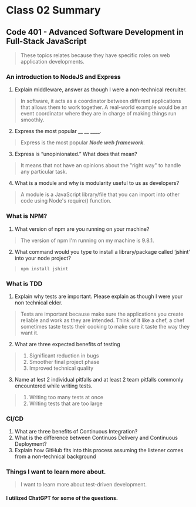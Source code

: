 # Class 02 Summary
## Code 401 - Advanced Software Development in Full-Stack JavaScript

> These topics relates because they have specific roles on web application developments.

### An introduction to NodeJS and Express
1. Explain middleware, answer as though I were a non-technical recruiter.
> In software, it acts as a coordinator between different applications that allows them to work together. A real-world example would be an event coordinator where they are in charge of making things run smoothly.
2. Express the most popular __ __ ____.
> Express is the most popular ***Node web framework***.
3. Express is “unopinionated.” What does that mean?
> It means that not have an opinions about the "right way" to handle any particular task.
4. What is a module and why is modularity useful to us as developers?
> A module is a JavaScript library/file that you can import into other code using Node's require() function.

### What is NPM?
1. What version of npm are you running on your machine?
> The version of npm I'm running on my machine is 9.8.1.
2. What command would you type to install a library/package called ‘jshint’ into your node project?
> `npm install jshint`

### What is TDD
1. Explain why tests are important. Please explain as though I were your non technical elder.
> Tests are important because make sure the applications you create reliable and work as they are intended. Think of it like a chef, a chef sometimes taste tests their cooking to make sure it taste the way they want it.
2. What are three expected benefits of testing
> 1. Significant reduction in bugs
> 2. Smoother final project phase
> 3. Improved technical quality
3. Name at lest 2 individual pitfalls and at least 2 team pitfalls commonly encountered while writing tests.
> 1. Writing too many tests at once
> 2. Writing tests that are too large

### CI/CD
1. What are three benefits of Continuous Integration?
2. What is the difference between Continuos Delivery and Continuous Deployment?
3. Explain how GitHub fits into this process assuming the listener comes from a non-technical background

### Things I want to learn more about.
> I want to learn more about test-driven development.

#### I utilized ChatGPT for some of the questions.
